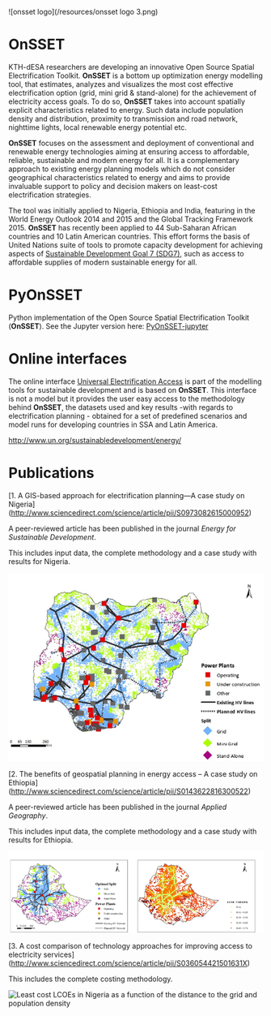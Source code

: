 ![onsset logo](/resources/onsset logo 3.png)

# OnSSET

KTH-dESA researchers are developing an innovative Open Source Spatial Electrification Toolkit. **OnSSET** is  a bottom up optimization energy modelling tool, that estimates, analyzes and visualizes the most cost effective electrification option (grid, mini grid & stand-alone) for the achievement of electricity access goals. To do so, **OnSSET** takes into account spatially explicit characteristics related to energy. Such data include population density and distribution, proximity to transmission and road network, nighttime lights, local renewable energy potential etc.

**OnSSET** focuses on the assessment and deployment of conventional and renewable energy technologies aiming at ensuring access to affordable, reliable, sustainable and modern energy for all. It is a complementary approach to existing energy planning models which do not consider geographical characteristics related to energy and aims to provide invaluable support to policy and decision makers on least-cost electrification strategies.

The tool was initially applied to Nigeria, Ethiopia and India, featuring in the World Energy Outlook 2014 and 2015 and the Global Tracking Framework 2015. **OnSSET** has recently been applied to 44 Sub-Saharan African countries and  10 Latin American countries. This effort forms the basis of United Nations suite of tools to promote capacity development for achieving aspects of [Sustainable Development Goal 7 (SDG7)](http://www.un.org/sustainabledevelopment/energy/), such as access to affordable supplies of modern sustainable energy for all.

# PyOnSSET

Python implementation of the Open Source Spatial Electrification Toolkit (**OnSSET**).
See the Jupyter version here: [PyOnSSET-jupyter](https://github.com/KTH-dESA/PyOnSSET-jupyter)

# Online interfaces

The online interface [Universal Electrification Access](https://un-desa-modelling.github.io/electrification-paths-visualisation/) is part of the modelling tools for sustainable development and is based on **OnSSET**. 
This interface is not a model but it provides the user easy access to the methodology behind **OnSSET**, the datasets used and key results -with regards to electrification planning - obtained for a set of predefined scenarios and model runs for developing countries in SSA and Latin America. 

http://www.un.org/sustainabledevelopment/energy/


# Publications


[1. A GIS-based approach for electrification planning—A case study on Nigeria]
(http://www.sciencedirect.com/science/article/pii/S0973082615000952)

A peer-reviewed article has been published in the journal *Energy for Sustainable Development*.

This includes input data, the complete methodology and a case study with results for Nigeria.

![Optimal electrification mix in Nigeria](/resources/nigeria_electrification_map.png "Optimal electrification mix in Nigeria")


[2. The benefits of geospatial planning in energy access – A case study on Ethiopia]
(http://www.sciencedirect.com/science/article/pii/S0143622816300522)

A peer-reviewed article has been published in the journal *Applied Geography*.

This includes input data, the complete methodology and a case study with results for Ethiopia.

![Optimal electrification mix and spatial levelized cost of electricity in Ethiopia](/resources/Ethiopia_optimalmix_LCOE.png "Optimal electrification mix and spatial levelized cost of electricity in Ethiopia")


[3. A cost comparison of technology approaches for improving access to electricity services]
(http://www.sciencedirect.com/science/article/pii/S036054421501631X)

This includes the complete costing methodology. 

![Least cost LCOEs in Nigeria as a function of the distance to the grid and population density
](/resources/Nigeria_LCOE_surface.png "Least cost LCOEs in Nigeria as a function of the distance to the grid and population density
")
